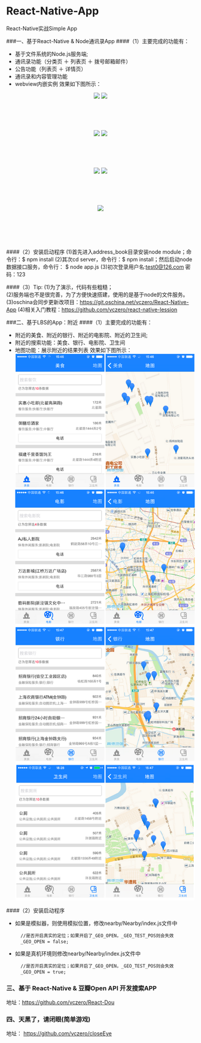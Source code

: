 # React-Native-App

React-Native实战Simple App      

###一、基于React-Native & Node通讯录App
####（1）主要完成的功能有：

+ 基于文件系统的Node.js服务端;
+ 通讯录功能（分类页 ＋ 列表页 ＋ 拨号邮箱邮件）
+ 公告功能（列表页 ＋ 详情页）
+ 通讯录和内容管理功能
+ webview内嵌实例
效果如下图所示：

<div style="text-align:center; min-height:100px;width:100%;">
    <img src="pic/address_book/通讯录.png">
    <img src="pic/address_book/联系人列表.png">
</div>

<div style="text-align:center; min-height:100px;width:100%;">
    <img src="pic/address_book/公告.png">
    <img src="pic/address_book/公告详情.png">
</div>

<div style="text-align:center; min-height:100px;width:100%;">
    <img src="pic/address_book/管理页.png">
    <img src="pic/address_book/添加用户.png">
</div>

<div style="text-align:center; min-height:100px;width:100%;">
    <img src="pic/address_book/webview.png">
</div>

####（2）安装启动程序
    (1)首先进入address_book目录安装node module；命令行：$ npm install 
    (2)其次cd server，命令行：$ npm install；然后启动node数据接口服务，命令行： $ node app.js
    (3)初次登录用户名:test0@126.com    密码：123


####（3）Tip:
    (1)为了演示，代码有些粗糙；     
    (2)服务端也不是很完善，为了方便快速搭建，使用的是基于node的文件服务。
    (3)oschina会同步更新改项目：https://git.oschina.net/vczero/React-Native-App
    (4)相关入门教程：https://github.com/vczero/react-native-lession       



###二、基于LBS的App：附近
####（1）主要完成的功能有：

+ 附近的美食、附近的银行、附近的电影院、附近的卫生间;
+ 附近的搜索功能：美食、银行、电影院、卫生间
+ 地图功能：展示附近的结果列表
效果如下图所示：
![](pic/nearby/1.png)       
![](pic/nearby/2.png)       
![](pic/nearby/3.png)       
![](pic/nearby/4.png)       

####（2）安装启动程序

+ 如果是模拟器，则使用模拟位置，修改nearby/Nearby/index.js文件中         
        
        //是否开启真实的定位；如果开启了_GEO_OPEN，_GEO_TEST_POS则会失效
        _GEO_OPEN = false;

+ 如果是真机环境则修改nearby/Nearby/index.js文件中        

        //是否开启真实的定位；如果开启了_GEO_OPEN，_GEO_TEST_POS则会失效
        _GEO_OPEN = true;
    
           
### 三、基于 React-Native & 豆瓣Open API 开发搜索APP        
地址：https://github.com/vczero/React-Dou           


### 四、天黑了，请闭眼(简单游戏)        
地址： https://github.com/vczero/closeEye             










